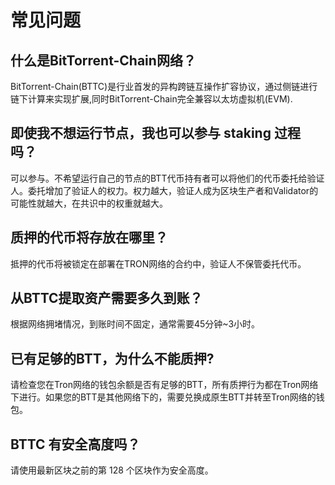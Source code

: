 # 常见问题
## 什么是BitTorrent-Chain网络？
BitTorrent-Chain(BTTC)是行业首发的异构跨链互操作扩容协议，通过侧链进行链下计算来实现扩展,同时BitTorrent-Chain完全兼容以太坊虚拟机(EVM).

## 即使我不想运行节点，我也可以参与 staking 过程吗？
可以参与。不希望运行自己的节点的BTT代币持有者可以将他们的代币委托给验证人。委托增加了验证人的权力。权力越大，验证人成为区块生产者和Validator的可能性就越大，在共识中的权重就越大。

## 质押的代币将存放在哪里？
抵押的代币将被锁定在部署在TRON网络的合约中，验证人不保管委托代币。

## 从BTTC提取资产需要多久到账？
根据网络拥堵情况，到账时间不固定，通常需要45分钟~3小时。

## 已有足够的BTT，为什么不能质押?
请检查您在Tron网络的钱包余额是否有足够的BTT，所有质押行为都在Tron网络下进行。如果您的BTT是其他网络下的，需要兑换成原生BTT并转至Tron网络的钱包。

## BTTC 有安全高度吗？
请使用最新区块之前的第 128 个区块作为安全高度。